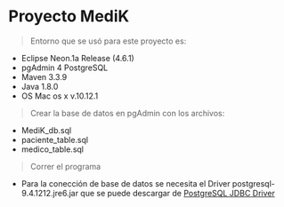 # Proyecto MediK 

> Entorno que se usó para este proyecto es:

* Eclipse Neon.1a Release (4.6.1)
* pgAdmin 4 PostgreSQL
* Maven 3.3.9
* Java 1.8.0
* OS Mac os x v.10.12.1

> Crear la base de datos en pgAdmin con los archivos:

* MediK_db.sql
* paciente_table.sql
* medico_table.sql

> Correr el programa

* Para la conección de base de datos se necesita el Driver postgresql-9.4.1212.jre6.jar que se puede descargar de [PostgreSQL JDBC Driver](https://jdbc.postgresql.org/download.html)